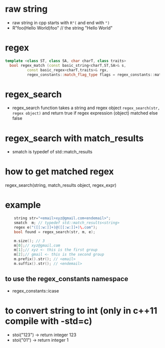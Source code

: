 # raw string
* raw string in cpp starts with `R"(` and end with `")`
* R"foo(Hello World)foo"   // the string "Hello World"
# regex
```cpp 
template <class ST, class SA, char charT, class traits>
  bool regex_match (const basic_string<charT,ST,SA>& s,
          const basic_regex<charT,traits>& rgx,
          regex_constants::match_flag_type flags = regex_constants::match_default);
```
# regex_search
* regex_search function takes a string and regex object `regex_search(str, regex object)`
and return true if regex expression (object) matched else false
# regex_search with match_results
* smatch is typedef of std::match_results<string>
# how to get matched regex
regex_search(string, match_results object, regex_expr)
# example
```cpp
    string str="<email>xyz@gmail.com<endemail>";
    smatch  m; // typedef std::match_results<string>
    regex e("([[:w:]]+)@([[:w:]]+)\.com");
    bool found = regex_search(str, m, e);

    m.size(); // 3
    m[0];// xyz@gmail.com
    m[1];// xyz <- this is the first group
    m[2];// gmail <- this is the second group
    m.prefix().str(); // <email>
    m.suffix().str(); // <endemail>

```

## to use the regex_constants namespace
* regex_constants::icase
# to convert string to int (only in c++11 compile with -std=c)
* stoi("123") -> return integer 123
* stoi("01") -> return integer 1

